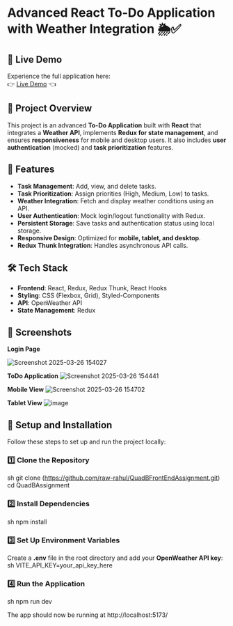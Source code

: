 # Advanced React To-Do Application with Weather Integration 🌦️✅

## 🚀 Live Demo
Experience the full application here:  
👉 [Live Demo](https://quad-b-front-end-assignment.vercel.app/) 👈

## 📌 Project Overview
This project is an advanced **To-Do Application** built with **React** that integrates a **Weather API**, implements **Redux for state management**, and ensures **responsiveness** for mobile and desktop users. It also includes **user authentication** (mocked) and **task prioritization** features.

## 🚀 Features
- **Task Management**: Add, view, and delete tasks.
- **Task Prioritization**: Assign priorities (High, Medium, Low) to tasks.
- **Weather Integration**: Fetch and display weather conditions using an API.
- **User Authentication**: Mock login/logout functionality with Redux.
- **Persistent Storage**: Save tasks and authentication status using local storage.
- **Responsive Design**: Optimized for **mobile, tablet, and desktop**.
- **Redux Thunk Integration**: Handles asynchronous API calls.

## 🛠️ Tech Stack
- **Frontend**: React, Redux, Redux Thunk, React Hooks
- **Styling**: CSS (Flexbox, Grid), Styled-Components
- **API**: OpenWeather API
- **State Management**: Redux

## 📸 Screenshots
**Login Page**

![Screenshot 2025-03-26 154027](https://github.com/user-attachments/assets/38df3b8a-d0a6-40bd-a931-7a185e225e78)

**ToDo Application**
![Screenshot 2025-03-26 154441](https://github.com/user-attachments/assets/9039215b-02e5-4d17-81f1-ff518322b322)

**Mobile View**
![Screenshot 2025-03-26 154702](https://github.com/user-attachments/assets/7fca703e-2a68-4b93-b4a8-45b48642a89a)


**Tablet View**
![image](https://github.com/user-attachments/assets/2f81c821-37fb-4575-8a12-8749b948bf5f)




## 🔧 Setup and Installation
Follow these steps to set up and run the project locally:

### 1️⃣ Clone the Repository
sh
 git clone (https://github.com/raw-rahul/QuadBFrontEndAssignment.git)
 cd QuadBAssignment


### 2️⃣ Install Dependencies
sh
 npm install


### 3️⃣ Set Up Environment Variables
Create a **.env** file in the root directory and add your **OpenWeather API key**:
sh
VITE_API_KEY=your_api_key_here


### 4️⃣ Run the Application
sh
 npm run dev

The app should now be running at http://localhost:5173/

